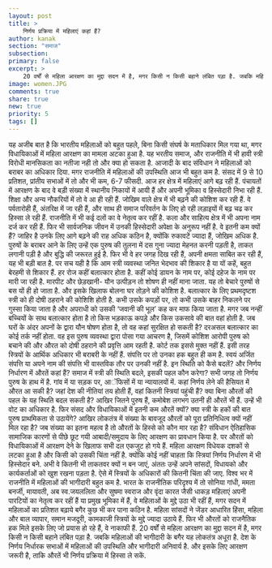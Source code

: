```yaml
---
layout: post
title: >
    निर्णय प्रक्रिया में महिलाएं कहां हैं?
author: kanak
section: "समाज"
subsection:
primary: false
excerpt: >
    20 वर्षों से महिला आरक्षण का मुद्दा सदन में है, मगर किसी न किसी बहाने लंबित पड़ा है. जबकि महिलाओं की भागीदारी के बगैर यह लोकतंत्र अधूरा है. देश के निर्णय निर्धारक सभाओं में महिलाओं की उपस्थिति और भागीदारी अनिवार्य है. और इसके लिए आरक्षण जरूरी है, ताकि औरतें भी निर्णय प्रक्रिया में हिस्सा ले सकें.
image: women.JPG
comments: true
share: true
new: true
priority: 5
tags: []
---
```


यह अजीब बात है कि भारतीय महिलाओं को बहुत पहले, बिना किसी संघर्ष के मताधिकार मिल गया था, मगर विधायिकाओं में महिला आरक्षण का मामला अटका हुआ है. यह भरतीय समाज, और राजनीति में भी हावी स्त्री विरोधी मानसिकता का नतीजा नही तो और क्या हो सकता है. आजादी के बाद संविधान ने महिलाओं को बराबर का अधिकार दिया. मगर राजनीति में महिलाओं की उपस्थिति आज भी बहुत कम है. संसद में 9 से 10 प्रतिशत, प्रांतीय सभाओं में तो और भी कम, 6-7 फीसदी. आज हर क्षेत्र में महिलाएं आगे बढ़ रही हैं. पंचायतों में आरक्षण के बाद वे बड़ी संख्या में स्थानीय निकायों में आयी हैं और अपनी भूमिका व हिस्सेदारी निभा रही हैं. शिक्षा और अन्य नौकरियों में तो वे आ ही रही हैं. जोखिम वाले क्षेत्र में भी बढ़ने की कोशिश कर रही हैं. वे पर्वतारोही हैं, अंतरिक्ष में जा रही हैं, और साथ ही  समाज परिवर्तन के लिए हो रही लड़ाइयों में बढ़ चढ कर हिस्सा ले रही हैं. राजनीति में भी कई दलों का वे नेतृत्व कर रहीं है. कला और साहित्य क्षेत्र में भी अपना नाम दर्ज कर रही हैं.
फिर भी सार्वजनिक जीवन में उनकी हिस्सेदारी अपेक्षा के अनुरूप नहीं है.  वे इतनी कम क्यों हैं? जाहिर है उनके लिए आगे बढ़ने की राह अधिक कठिन है, क्योंकि रुकावटें ज्यादा हैं, जोखिम अधिक है. पुरुषों के बराबर आने के लिए उन्हें एक पुरुष की तुलना में दस गुना ज्यादा मेहनत करनी पड़ती है, ताकत लगानी पड़ी है और बुद्धि की जरूरत हुई है. फिर भी वे हर जगह दिख रही हैं, अपनी क्षमता साबित कर रही हैं, यह भी बड़ी बात है.
पर सच यही है कि आम स्त्री व्यवस्था जनित भेदभाव की शिकार है या यों कहें, बहुत बेरहमी से शिकार हैं. हर रोज कहीं बलात्कार होता है. कहीं कोई डायन के नाम पर, कोई दहेज के नाम पर मारी जा रही है. मारपीट और छेड़खानी- यौन उत्पीड़न तो शोषण ही नहीं माना जाता. यह तो बेचारे पुरुषों से बस यों ही हो जाता है. और इसके खिलाफ बोलना घर तोड़ने की कोशिश है. बलात्कार के लिए प्रथमदृष्टश स्त्री को ही दोषी ठहराने की कोशिशि होती है. कभी उसके कपड़ों पर, तो कभी उसके बाहर निकलने पर गुस्सा किया जाता है और अपराधी को उसकी ‘जवानी की भूल’ कह कर माफ किया जाता है. मगर जब नन्हीं बच्चियों के साथ बलात्कार होता है तो किस भड़काऊ कपड़े और किस उकसावे की बात वहां होती है. जब घरों के अंदर अपनों के द्वारा यौन षोषण होता है, तो वह कहां सुरक्षित हो सकती है? दरअसल बलात्कार का कोई तर्क नहीं होता. वह इस पुरुष व्यवस्था द्वारा पोसा गया आचरण है, जिसमें कोशिश आरोपी  पुरुष को बचाने की और औरत को दोषी ठहराने की प्रवृत्ति आम रहती है. कोर्ट  तक इससे मुक्त नहीं हैं. इसी तरह स्त्रियों के आर्थिक अधिकार भी बराबरी के नहीं हैं. संपत्ति  पर तो उनका हक बहुत ही कम है. स्वयं अर्जित संपत्ति या अपने नाम की संपत्ति भी वास्तविक तौर पर उनकी नहीं है.
इन स्थिति को कैसे बदलें? और निर्णय निर्धारण में औरतें कहां हैं? समाज में स्त्री की स्थिति बदले, इसकी पहल कौन करेगा? सभी जगह तो निर्णय पुरुष के हाथ में है. गांव में या सड़क पर, आॅफिसों में या न्यायालयों में. कहां निर्णय लेने की हैसियत में औरत आ सकी है? जहां देश की नीतियां तय होती हैं, वहां कितनी स्त्रियां पहुंची हैं? क्या बिना औरतों की पहल के यह स्थिति बदल सकती है?
आखिर जितने पुरुष हैं, कमोबेश लगभग उतनी ही औरतें भी हैं. उन्हें भी वोट का अधिकार है. फिर संसद और विधायिकाओं में इतनी कम औरतें क्यों? क्या स्त्री के हकों की बात पुरुष प्राथमिकता से उठायेंगे? आखिर लोकतंत्र में संख्या के बावजूद औरतों को पूरा प्रतिनिधित्व क्यों नहीं मिल रहा है? जब संख्या का इतना महत्व है तो औरतों के हिस्से को कौन मार रहा है?
संविधान ऐतिहासिक सामाजिक कारणों से पीछे छूट गयी आबादी/समुदाय के लिए आरक्षण का प्रावधान किया है. पर  औरतों को विधायिकाओं में आरक्षण देने के खिलाफ सभी दल एकजुट हो गये हैं. महिला आरक्षण विधेयक दशकों से लटका हुआ है और किसी को उसकी चिंता नहीं है. क्योंकि कोई नहीं चाहता कि स्त्रियां निर्णय निर्धारण में भी हिस्सेदार बने. अभी वे कितनी भी ताकतवर क्यों न बन जाएं, अंततः उन्हें अपने सांसदों, विधायको और कार्यकर्ताओं को खुश रखना पड़ता है. ऐसे में स्त्रियों के अधिकारों की कितनी चिंता की जाए. विश्व भर में राजनीति में महिलाओं की भागीदारी बहुत कम है. भारत के राजनीतिक परिदृश्य में तो सोनिया गांधी, ममता बनर्जी, मायावती, अब स्व.जयललिता और सुषमा स्वराज और वृंदा कारत जैसी धाकड़ महिलाएं अपनी पारटियों का नेतृत्व कर रहीं हैं या प्रमुख भूमिका में हैं, वे महिलाओं के मुद्दे उठा भी रहीं हैं, मगर सदन में महिलाओं का प्रतिशत बढ़ाये बगैर कुछ भी कर पाना कठिन है. महिला सांसदों ने जेंडर आधारित हिंसा, महिला और बाल व्यापार, समान मजदूरी, कामकाजी स्त्रियों के मुद्दे ज्यादा उठाये हैं. फिर भी औरतों को राजनैतिक हक मिले इसके लिए जो प्रयास हो रहे हैं, वे नाकाफी हैं. 20 वर्षों से महिला आरक्षण का मुद्दा सदन में है, मगर किसी न किसी बहाने लंबित पड़ा है. जबकि महिलाओं की भागीदारी के बगैर यह लोकतंत्र अधूरा है. देश के निर्णय निर्धारक सभाओं में महिलाओं की उपस्थिति और भागीदारी अनिवार्य है. और इसके लिए आरक्षण जरूरी है, ताकि औरतें भी निर्णय प्रक्रिया में हिस्सा ले सकें.